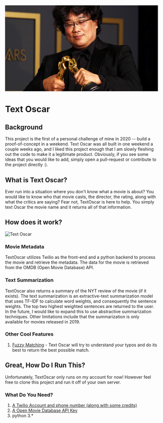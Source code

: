 ![Bong Joon](/imgs/Bong-Joon-Ho-Oscars-GQ-2020-021020.jpg)
# Text Oscar 

## Background
This project is the first of a personal challenge of mine in 2020 -- build a proof-of-concept in a weekend. Text Oscar was all built in one weekend a couple weeks ago, and I liked this project enough that I am slowly fleshing out the code to make it a legitimate product. Obviously, if you see some ideas that you would like to add, simply open a pull-request or contribute to the project directly :). 

## What is Text Oscar?
Ever run into a situation where you don't know what a movie is about? You would like to know who that movie casts, the director, the rating, along with what the critics are saying? Fear not, TextOscar is here to help. You simply text Oscar the movie name and it returns all of that information. 

## How does it work?
![Text Oscar](/imgs/text_oscar.gif)

### Movie Metadata
TextOscar utilizes Twilio as the front-end and a python backend to process the movie and retrieve the metadata. The data for the movie is retrieved from the OMDB (Open Movie Database) API. 

### Text Summarization
TextOscar also returns a summary of the NYT review of the movie (if it exists). The text summarization is an extractive-text summarization model that uses TF-IDF to calculate word weights, and consequently the sentence weights. The top two highest weighted sentences are returned to the user. In the future, I would like to expand this to use abstractive summarization techniques. Other limitations include that the summarization is only available for movies released in 2019. 

### Other Cool Features
1. [Fuzzy Matching](https://github.com/seatgeek/fuzzywuzzy) - Text Oscar will try to understand your typos and do its best to return the best possible match. 

## Great, How Do I Run This?
Unfortunately, TextOscar only runs on my account for now! However feel free to clone this project and run it off of your own server. 
### What Do You Need?
1. [A Twilio Account and phone number (along with some credits)](https://www.twilio.com)
2. [A Open Movie Database API Key](http://www.omdbapi.com)
4. python 3.*
